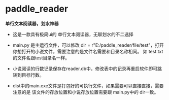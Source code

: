 # paddle_reader
**单行文本阅读器，划水神器**

- 这是一款具有极简ui的 单行文本阅读器，无聊划水的不二选择

- main.py 是主运行文件，可以修改 dir = r"E:/paddle_reader/file/test"，打开你想打开的小说文件，需要注意的是文件名需要和目录名称相同。
 如 test.txt的文件名跟test目录名一样。
  
- 小说阅读的行数记录保存在reader.db中，修改表中的记录再重启软件即可跳转到目标行数。
  
- dist中的main.exe文件是打包好的可执行文件，如果需要可以直接直接，需要注意的是 该文件的存放位置和小说存放位置需要跟 main.py中的 dir一致。
